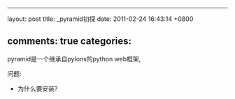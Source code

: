 
---
layout: post
title: _pyramid初探
date: 2011-02-24 16:43:14 +0800

comments: true
categories: 
---

pyramid是一个继承自pylons的python web框架,

问题:

-   为什么要安装?
